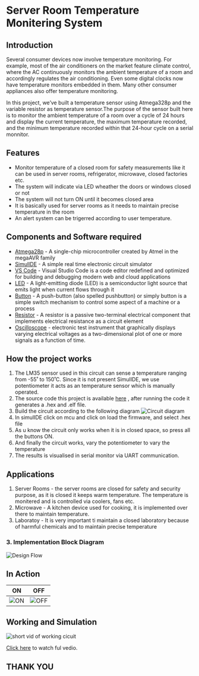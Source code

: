 # Server Room Temperature Monitering System
## Introduction

Several consumer devices now involve temperature monitoring. For example, most of the air conditioners on the market feature climate control, where the AC continuously monitors the ambient temperature of a room and accordingly regulates the air conditioning. Even some digital clocks now have temperature monitors embedded in them. Many other consumer appliances also offer temperature monitoring. 

In this project, we’ve built a temperature sensor using Atmega328p and the variable resistor as  temperature sensor.The purpose of the sensor built here is to monitor the ambient temperature of a room over a cycle of 24 hours and display the current temperature, the maximum temperature recorded, and the minimum temperature recorded within that 24-hour cycle on a serial monnitor. 

## Features
-   Monitor temperature of a closed room for safety measurements like it can be used in server rooms, refrigerator, microwave, closed factories etc.
-   The system will indicate via LED wheather the doors or windows closed or not
-   The system will not turn ON until it becomes closed area
-   It is basically used for server rooms as it needs to maintain precise temperature in the room
-   An alert system can be trigerred according to user temperature.

## Components and Software required
-   [Atmega28p](https://www.arrow.com/en/products/atmega328p-pn/microchip-technology) - A single-chip microcontroller created by Atmel in the megaAVR family
-   [SimulIDE](https://www.simulide.com/p/home.html) -  A simple real time electronic circuit simulator
-   [VS Code](https://code.visualstudio.com/) - Visual Studio Code is a code editor redefined and optimized for building and debugging modern web and cloud applications
-   [LED]() - A light-emitting diode (LED) is a semiconductor light source that emits light when current flows through it
-   [Button]() - A push-button (also spelled pushbutton) or simply button is a simple switch mechanism to control some aspect of a machine or a process
-   [Resistor]() - A resistor is a passive two-terminal electrical component that implements electrical resistance as a circuit element
-   [Oscilloscope]() - electronic test instrument that graphically displays varying electrical voltages as a two-dimensional plot of one or more signals as a function of time.

## How the project works
1.  The LM35 sensor used in this circuit can sense a temperature ranging from -55˚ to 150˚C. Since it is not present SimulIDE, we use potentiometer it acts as an temperature sensor which is manually operated.
2.  The source code this project is available [here](https://github.com/Lokesh12121/M1_Inventary_Managment_System/tree/main/3_Implementation) , after running the code it generates a .hex and .elf file.
3.  Build the circuit according to the following diagram ![Circuit diagram](https://github.com/Lokesh12121/M2_Room_Temperatue_Monitering_SYS/blob/main/0_Abstract/Circuit1.PNG)
4.  In simulIDE click on mcu and click on load the firmware, and select .hex file
5.  As u know the circuit only works when it is in closed space, so press all the buttons ON.
6.  And finally the circuit works, vary the potentiometer to vary the temperature
7.  The results is visualised in serial monitor via UART communication.

## Applications
1.  Server Rooms - the server rooms are closed for safety and security purpose, as it is closed it keeps warm temperature. The temperature is monitered and is controlled via coolers, fans etc.
2.  Microwave - A kitchen device used for cooking, it is implemented over there to maintain temperature.
3.  Laboratoy - It is very important ti maintain a closed laboratory because of harmful chemicals and to maintain precise temperature

### 3. Implementation Block Diagram 
![Design Flow](https://github.com/Lokesh12121/M2_Room_Temperatue_Monitering_SYS/blob/main/1_Requirements/block_diagram.PNG)

## In Action
|ON|OFF|
|:--:|:--:|
|![ON](https://github.com/Lokesh12121/M2_Room_Temperatue_Monitering_SYS/blob/main/3_Implementation/simulation/circuit-main.gif)|![OFF](https://github.com/Lokesh12121/M2_Room_Temperatue_Monitering_SYS/blob/main/3_Implementation/simulation/OFF_circuit.gif)|

## Working and Simulation 
![short vid of working cicuit](https://github.com/Lokesh12121/M2_Server_Room_Temperatue_Monitering_SYS/blob/main/6_Output/Shortvidsim.gif)

[Click here](https://github.com/Lokesh12121/M2_Room_Temperatue_Monitering_SYS/blob/main/6_Output/Simulation_working.mp4) to watch ful vedio.
##  THANK YOU
